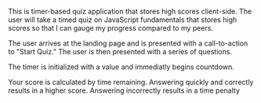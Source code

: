 This is timer-based quiz application that stores high scores client-side. The user will take a timed quiz on JavaScript fundamentals that stores high scores so that I can gauge my progress compared to my peers.

The user arrives at the landing page and is presented with a call-to-action to "Start Quiz." The user is then presented with a series of questions. 

The timer is initialized with a value and immediatly begins countdown.

Your score is calculated by time remaining. Answering quickly and correctly results in a higher score. Answering incorrectly results in a time penalty